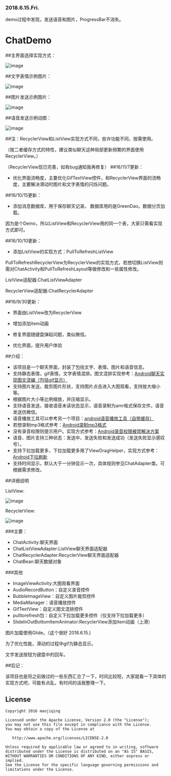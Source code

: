 ### 2018.6.15.Fri.
demo过程中发现，发送语音和图片，ProgressBar不消失。

# ChatDemo

##主界面选择实现方式：

![image](https://github.com/Maxi-Mao/ChatDemo/blob/master/ChatIMG/main.jpg)

##文字表情示例图片：

![image](https://github.com/Maxi-Mao/ChatDemo/blob/master/ChatIMG/img1.png)

##图片发送示例图片：

![image](https://github.com/Maxi-Mao/ChatDemo/blob/master/ChatIMG/img2.png)

##语音发送示例动图：

![image](https://github.com/Maxi-Mao/ChatDemo/blob/master/ChatIMG/voice.gif)

##注：RecyclerView和ListView实现方式不同，些许功能不同，按需使用。

（按二者缓存方式的特性，建议类似聊天这种局部更新频繁的界面使用RecyclerView。）

 （RecyclerView现已完善，如有bug通知我再修复）
##16/11/7更新：

* 优化界面流畅度，主要优化GifTextView控件，和RecyclerView界面的流畅度，主要解决滑动时图片和文字表情的闪烁问题。

##16/10/15更新：

* 添加消息数据库，用于保存聊天记录。 数据库用的是GreenDao。数据分页加载。

因为是个Demo，所以ListView和RecyclerView用的同一个表，大家只需看实现方式即可。

##16/10/10更新：

* 添加ListView的实现方式：PullToRefreshListView

PullToRefreshRecyclerView为RecyclerView的实现方式，若想切换ListView则需对ChatActivity和PullToRefreshLayout等做修改和一些属性修改。

ListView适配器:ChatListViewAdapter

RecyclerView适配器:ChatRecyclerAdapter

##16/9/30更新：

* 界面由ListView改为RecyclerView

* 增加添加item动画

* 修复界面随键盘弹起问题，类似微信。

* 优化界面，提升用户体验

##介绍：
* 该项目是一个聊天界面，封装了包括文字、表情、图片和语音信息。
* 支持静态表情，gif表情，文字表情混排。图文混排实现参考：[Android聊天实现图文混编（包括gif显示）](http://blog.csdn.net/omrapollo/article/details/50586902)
* 支持图片发送，裁剪图片形状，支持图片点击进入大图观看，支持放大缩小等。
* 根据图片大小等比例缩放，并压缩显示。
* 支持语音发送，接收语音未读状态显示，语音录制为amr格式保存文件，语音发送仿微信。
* 语音播放工具可以参考另一个项目：[android语音播放工具（自带缓存）](http://blog.csdn.net/omrapollo/article/details/78085730)
* 若想录制mp3格式参考：[Android录制mp3格式](http://blog.csdn.net/omrapollo/article/details/50470659)
* 没有录音权限则提示用户。实现方式参考：[Android录音权限被禁解决方案](http://blog.csdn.net/omrapollo/article/details/51150280)
* 语音、图片支持三种状态：发送中、发送失败和发送成功（发送失败显示感叹号）。
* 支持下拉加载更多，下拉加载更多用了ViewDragHelper，实现方式参考：[Android下拉刷新](http://blog.csdn.net/omrapollo/article/details/49867345)
* 支持时间显示，默认大于一分钟显示一次，具体规则参见ChatAdapter类。可根据需求修改。

##详细说明

ListView:

![image](https://github.com/Maxi-Mao/ChatDemo/blob/master/ChatIMG/uml1.png)

RecyclerView:

![image](https://github.com/Maxi-Mao/ChatDemo/blob/master/ChatIMG/uml2.png)

###主要：
* ChatActivity:聊天界面
* ChatListViewAdapter:ListView聊天界面适配器
* ChatRecyclerAdapter:RecyclerView聊天界面适配器
* ChatBean:聊天数据对象

###其他
* ImageViewActivity:大图观看界面
* AudioRecordButton：自定义录音控件
* BubbleImageView：自定义图片裁剪控件
* MediaManager：语音播放控件
* GifTextView：自定义图文混排控件
* pulltorefresh包：自定义下拉加载更多控件（仅支持下拉加载更多）
* SlideInOutBottomItemAnimator:RecyclerView添加item动画（上滑）

图片加载使用Glide。（这个很好 2018.6.15.)

为了优化性能，滑动的过程中gif为静态显示。

文字发送按钮为键盘中的回车。

##后记：

该项目也是将之前做过的一些东西汇合了一下，时间比较短，大家就看一下具体的实现方式吧，可能有点乱，有时间的话我整理一下。

## License

    Copyright 2016 maojiqing

    Licensed under the Apache License, Version 2.0 (the "License");
    you may not use this file except in compliance with the License.
    You may obtain a copy of the License at

       http://www.apache.org/licenses/LICENSE-2.0

    Unless required by applicable law or agreed to in writing, software
    distributed under the License is distributed on an "AS IS" BASIS,
    WITHOUT WARRANTIES OR CONDITIONS OF ANY KIND, either express or implied.
    See the License for the specific language governing permissions and
    limitations under the License.
